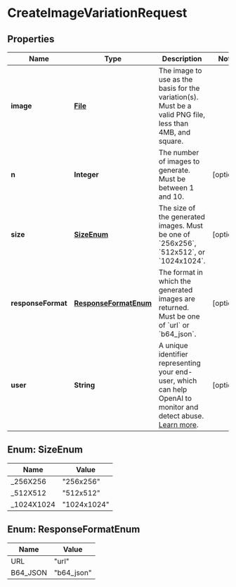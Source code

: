 # CreateImageVariationRequest

## Properties
Name | Type | Description | Notes
------------ | ------------- | ------------- | -------------
**image** | [**File**](File.md) | The image to use as the basis for the variation(s). Must be a valid PNG file, less than 4MB, and square. | 
**n** | **Integer** | The number of images to generate. Must be between 1 and 10. |  [optional]
**size** | [**SizeEnum**](#SizeEnum) | The size of the generated images. Must be one of &#x60;256x256&#x60;, &#x60;512x512&#x60;, or &#x60;1024x1024&#x60;. |  [optional]
**responseFormat** | [**ResponseFormatEnum**](#ResponseFormatEnum) | The format in which the generated images are returned. Must be one of &#x60;url&#x60; or &#x60;b64_json&#x60;. |  [optional]
**user** | **String** | A unique identifier representing your end-user, which can help OpenAI to monitor and detect abuse. [Learn more](/docs/guides/safety-best-practices/end-user-ids).  |  [optional]

<a name="SizeEnum"></a>
## Enum: SizeEnum
Name | Value
---- | -----
_256X256 | &quot;256x256&quot;
_512X512 | &quot;512x512&quot;
_1024X1024 | &quot;1024x1024&quot;

<a name="ResponseFormatEnum"></a>
## Enum: ResponseFormatEnum
Name | Value
---- | -----
URL | &quot;url&quot;
B64_JSON | &quot;b64_json&quot;
